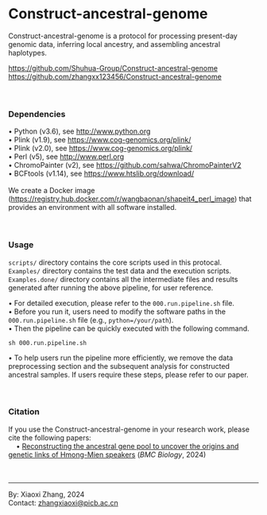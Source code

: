 # Construct-ancestral-genome

Construct-ancestral-genome is a protocol for processing present-day genomic data, inferring local ancestry, and assembling ancestral haplotypes.

https://github.com/Shuhua-Group/Construct-ancestral-genome <br>
https://github.com/zhangxx123456/Construct-ancestral-genome <br><br><br>


### Dependencies
&#8226;&nbsp;Python (v3.6), see http://www.python.org <br>
&#8226;&nbsp;Plink (v1.9), see https://www.cog-genomics.org/plink/ <br>
&#8226;&nbsp;Plink (v2.0), see https://www.cog-genomics.org/plink/ <br>
&#8226;&nbsp;Perl (v5), see http://www.perl.org <br>
&#8226;&nbsp;ChromoPainter (v2), see https://github.com/sahwa/ChromoPainterV2 <br>
&#8226;&nbsp;BCFtools (v1.14), see https://www.htslib.org/download/ <br><br>
We create a Docker image (https://registry.hub.docker.com/r/wangbaonan/shapeit4_perl_image) that provides an environment with all software installed.<br><br><br>


### Usage
`scripts/` directory contains the core scripts used in this protocal. <br>
`Examples/` directory contains the test data and the execution scripts.  <br>
`Examples.done/` directory contains all the intermediate files and results generated after running the above pipeline, for user reference. <br>

&#8226;&nbsp;For detailed execution, please refer to the `000.run.pipeline.sh` file. <br>
&#8226;&nbsp;Before you run it, users need to modify the software paths in the `000.run.pipeline.sh` file (e.g., `python=/your/path`). <br>
&#8226;&nbsp;Then the pipeline can be quickly executed with the following command.
```
sh 000.run.pipeline.sh
```

&#8226;&nbsp;To help users run the pipeline more efficiently, we remove the data preprocessing section and the subsequent analysis for constructed ancestral samples. If users require these steps, please refer to our paper.<br><br><br>



### Citation
If you use the Construct-ancestral-genome in your research work, please cite the following papers: <br>
&nbsp;&nbsp;&nbsp;&nbsp;&#8226;&nbsp;[Reconstructing the ancestral gene pool to uncover the origins and genetic links of Hmong-Mien speakers](https://doi.org/10.1186/s12915-024-01838-9) (*BMC Biology*, 2024)<br><br><br>

---
By: Xiaoxi Zhang, 2024<br>
Contact: zhangxiaoxi@picb.ac.cn<br>
